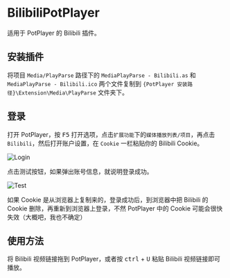 # BilibiliPotPlayer

适用于 PotPlayer 的 Bilibili 插件。

## 安装插件

将项目 `Media/PlayParse` 路径下的 `MediaPlayParse - Bilibili.as` 和 `MediaPlayParse - Bilibili.ico` 两个文件复制到 `{PotPlayer 安装路径}\Extension\Media\PlayParse` 文件夹下。

## 登录

打开 PotPlayer，按 <kbd>F5</kbd> 打开选项，点击`扩展功能`下的`媒体播放列表/项目`，再点击 `Bilibili`，然后打开账户设置，在 `Cookie` 一栏粘贴你的 Bilibili Cookie。

![Login](https://cdn.jsdelivr.net/gh/chen310/BilibiliPotPlayer/public/login.png)

点击测试按钮，如果弹出账号信息，就说明登录成功。

![Test](https://cdn.jsdelivr.net/gh/chen310/BilibiliPotPlayer/public/test.png)

如果 Cookie 是从浏览器上复制来的，登录成功后，到浏览器中把 Bilibili 的 Cookie 删除，再重新到浏览器上登录，不然 PotPlayer 中的 Cookie 可能会很快失效（大概吧，我也不确定）

## 使用方法

将 Bilibili 视频链接拖到 PotPlayer，或者按 <kbd>ctrl</kbd> + <kbd>U</kbd> 粘贴 Bilibili 视频链接即可播放。
